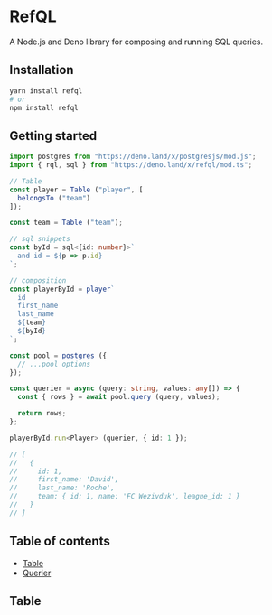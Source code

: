 # RefQL
A Node.js and Deno library for composing and running SQL queries.

## Installation
```bash
yarn install refql
# or
npm install refql 
```

## Getting started
```ts
import postgres from "https://deno.land/x/postgresjs/mod.js";
import { rql, sql } from "https://deno.land/x/refql/mod.ts";

// Table
const player = Table ("player", [
  belongsTo ("team")
]);

const team = Table ("team");

// sql snippets
const byId = sql<{id: number}>`
  and id = ${p => p.id}
`;

// composition
const playerById = player`
  id
  first_name
  last_name
  ${team}
  ${byId}
`;

const pool = postgres ({
  // ...pool options
});

const querier = async (query: string, values: any[]) => {
  const { rows } = await pool.query (query, values);

  return rows;
};

playerById.run<Player> (querier, { id: 1 });

// [
//   {
//     id: 1,
//     first_name: 'David',
//     last_name: 'Roche',
//     team: { id: 1, name: 'FC Wezivduk', league_id: 1 }
//   }
// ]
```

## Table of contents
* [Table](#querier)
* [Querier](#querier)

## Table
